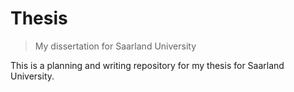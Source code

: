 # Thesis

> My dissertation for Saarland University

This is a planning and writing repository for my thesis for Saarland University.
